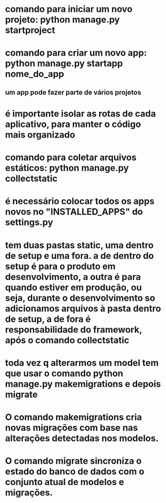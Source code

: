 # comando para iniciar um novo projeto: python manage.py startproject

# comando para criar um novo app: python manage.py startapp nome_do_app
  ## um app pode fazer parte de vários projetos

# é importante isolar as rotas de cada aplicativo, para manter o código mais organizado

# comando para coletar arquivos estáticos: python manage.py collectstatic

# é necessário colocar todos os apps novos no "INSTALLED_APPS" do settings.py

# tem duas pastas static, uma dentro de setup e uma fora. a de dentro do setup é para o produto em desenvolvimento, a outra é para quando estiver em produção, ou seja, durante o desenvolvimento so adicionamos arquivos à pasta dentro de setup, a de fora é responsabilidade do framework, após o comando collectstatic

# toda vez q alterarmos um model tem que usar o comando python manage.py makemigrations e depois migrate
# O comando makemigrations cria novas migrações com base nas alterações detectadas nos modelos.
# O comando migrate sincroniza o estado do banco de dados com o conjunto atual de modelos e migrações.